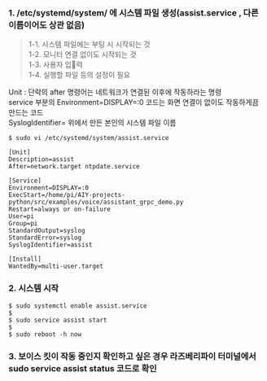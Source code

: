 ### 1. /etc/systemd/system/ 에 시스템 파일 생성(assist.service , 다른 이름이어도 상관 없음)
 > 1-1. 시스템 파일에는 부팅 시 시작되는 것<br>
 > 1-2. 모니터 연결 없이도 시작되는 것<br>
 > 1-3. 사용자 입력<br>
 > 1-4. 실행할 파일 등의 설정이 필요<br>

Unit : 단락의 after 명령어는 네트워크가 연결된 이후에 작동하라는 명령  
service 부분의 Environment=DISPLAY=:0 코드는 화면 연결이 없이도 작동하게끔 만드는 코드  
SyslogIdentifier= 위에서 만든 본인의 시스템 파일 이름  



```
$ sudo vi /etc/systemd/system/assist.service

[Unit]
Description=assist
After=network.target ntpdate.service

[Service]
Environment=DISPLAY=:0
ExecStart=/home/pi/AIY-projects-python/src/examples/voice/assistant_grpc_demo.py
Restart=always or on-failure
User=pi
Group=pi
StandardOutput=syslog
StandardError=syslog
SyslogIdentifier=assist

[Install]
WantedBy=multi-user.target  
```




### 2. 시스템 시작
````
$ sudo systemctl enable assist.service
$
$ sudo service assist start
$
$ sudo reboot -h now
````
### 3. 보이스 킷이 작동 중인지 확인하고 싶은 경우 라즈베리파이 터미널에서 sudo service assist status 코드로 확인
